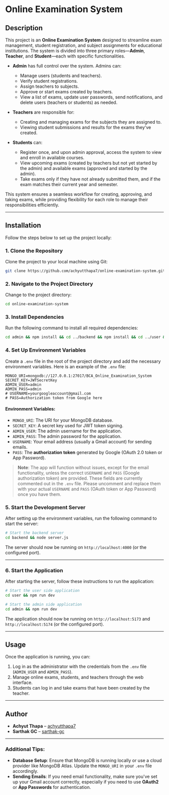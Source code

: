 # Online Examination System

## Description

This project is an **Online Examination System** designed to streamline exam management, student registration, and subject assignments for educational institutions. The system is divided into three primary roles—**Admin**, **Teacher**, and **Student**—each with specific functionalities.

- **Admin** has full control over the system. Admins can:

  - Manage users (students and teachers).
  - Verify student registrations.
  - Assign teachers to subjects.
  - Approve or start exams created by teachers.
  - View a list of exams, update user passwords, send notifications, and delete users (teachers or students) as needed.

- **Teachers** are responsible for:

  - Creating and managing exams for the subjects they are assigned to.
  - Viewing student submissions and results for the exams they’ve created.

- **Students** can:
  - Register once, and upon admin approval, access the system to view and enroll in available courses.
  - View upcoming exams (created by teachers but not yet started by the admin) and available exams (approved and started by the admin).
  - Take exams only if they have not already submitted them, and if the exam matches their current year and semester.

This system ensures a seamless workflow for creating, approving, and taking exams, while providing flexibility for each role to manage their responsibilities efficiently.

---

## Installation

Follow the steps below to set up the project locally:

### 1. Clone the Repository

Clone the project to your local machine using Git:

```bash
git clone https://github.com/achyutthapa7/online-examination-system.git
```

### 2. Navigate to the Project Directory

Change to the project directory:

```bash
cd online-examination-system
```

### 3. Install Dependencies

Run the following command to install all required dependencies:

```bash
cd admin && npm install && cd ../backend && npm install && cd ../user && npm install
```

### 4. Set Up Environment Variables

Create a `.env` file in the root of the project directory and add the necessary environment variables. Here is an example of the `.env` file:

```plaintext
MONGO_URI=mongodb://127.0.0.1:27017/BCA_Online_Examination_System
SECRET_KEY=JWTSecretKey
ADMIN_USER=admin
ADMIN_PASS=admin
# USERNAME=yourgoogleaccount@gmail.com
# PASS=Authorization token from Google here
```

#### Environment Variables:

- `MONGO_URI`: The URI for your MongoDB database.
- `SECRET_KEY`: A secret key used for JWT token signing.
- `ADMIN_USER`: The admin username for the application.
- `ADMIN_PASS`: The admin password for the application.
- `USERNAME`: Your email address (usually a Gmail account) for sending emails.
- `PASS`: The **authorization token** generated by Google (OAuth 2.0 token or App Password).

> **Note**: The app will function without issues, except for the email functionality, unless the correct `USERNAME` and `PASS` (Google authorization token) are provided. These fields are currently commented out in the `.env` file. Please uncomment and replace them with your actual `USERNAME` and `PASS` (OAuth token or App Password) once you have them.

### 5. Start the Development Server

After setting up the environment variables, run the following command to start the server:

```bash
# Start the backend server
cd backend && node server.js
```

The server should now be running on `http://localhost:4000` (or the configured port).

---

### 6. Start the Application

After starting the server, follow these instructions to run the application:

```bash
# Start the user side application
cd user && npm run dev

# Start the admin side application
cd admin && npm run dev
```

The application should now be running on `http://localhost:5173` and `http://localhost:5174` (or the configured port).

---

## Usage

Once the application is running, you can:

1. Log in as the administrator with the credentials from the `.env` file (`ADMIN_USER` and `ADMIN_PASS`).
2. Manage online exams, students, and teachers through the web interface.
3. Students can log in and take exams that have been created by the teacher.

---

## Author

- **Achyut Thapa** – [achyutthapa7](https://github.com/achyutthapa7)
- **Sarthak GC** – [sarthak-gc](https://github.com/sarthak-gc)

---

### Additional Tips:

- **Database Setup**: Ensure that MongoDB is running locally or use a cloud provider like MongoDB Atlas. Update the `MONGO_URI` in your `.env` file accordingly.
- **Sending Emails**: If you need email functionality, make sure you've set up your Gmail account correctly, especially if you need to use **OAuth2** or **App Passwords** for authentication.
